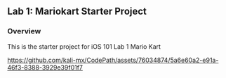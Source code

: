 ## Lab 1: Mariokart Starter Project

### Overview

This is the starter project for iOS 101 Lab 1 Mario Kart


https://github.com/kali-mx/CodePath/assets/76034874/5a6e60a2-e91a-46f3-8388-3929e39f01f7

